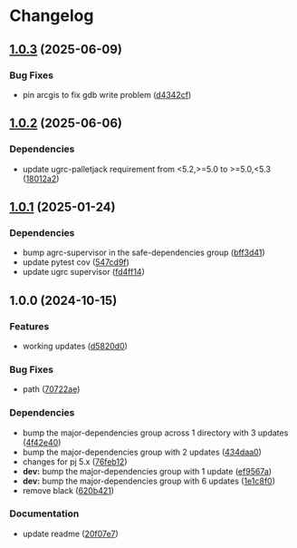 # Changelog

## [1.0.3](https://github.com/agrc/nfhl-skid/compare/v1.0.2...v1.0.3) (2025-06-09)


### Bug Fixes

* pin arcgis to fix gdb write problem ([d4342cf](https://github.com/agrc/nfhl-skid/commit/d4342cf6b96cea4f0fcf4b15e2d5c93c039e2188))

## [1.0.2](https://github.com/agrc/nfhl-skid/compare/v1.0.1...v1.0.2) (2025-06-06)


### Dependencies

* update ugrc-palletjack requirement from &lt;5.2,&gt;=5.0 to &gt;=5.0,&lt;5.3 ([18012a2](https://github.com/agrc/nfhl-skid/commit/18012a21bd0541826ae66c3ef411d7b3c4b688f3))

## [1.0.1](https://github.com/agrc/nfhl-skid/compare/v1.0.0...v1.0.1) (2025-01-24)


### Dependencies

* bump agrc-supervisor in the safe-dependencies group ([bff3d41](https://github.com/agrc/nfhl-skid/commit/bff3d41fd4f1c593f15bc9a004a2ecfa0743b621))
* update pytest cov ([547cd9f](https://github.com/agrc/nfhl-skid/commit/547cd9fe132ae51a9c347ba1d94ed99a3c975591))
* update ugrc supervisor ([fd4ff14](https://github.com/agrc/nfhl-skid/commit/fd4ff149534fa14cbd597b18959d762be495e35e))

## 1.0.0 (2024-10-15)


### Features

* working updates ([d5820d0](https://github.com/agrc/nfhl-skid/commit/d5820d0f03d7db60dac56ab116666df31e385478))


### Bug Fixes

* path ([70722ae](https://github.com/agrc/nfhl-skid/commit/70722ae32dfd8fe13e4401b4b1b34b9109ae615e))


### Dependencies

* bump the major-dependencies group across 1 directory with 3 updates ([4f42e40](https://github.com/agrc/nfhl-skid/commit/4f42e40e7dd8defc805115927cbe324d6c7a315a))
* bump the major-dependencies group with 2 updates ([434daa0](https://github.com/agrc/nfhl-skid/commit/434daa09872943599ec40266784342fa47244566))
* changes for pj 5.x ([76feb12](https://github.com/agrc/nfhl-skid/commit/76feb12039758fc16346e70da55ae9ecda96d5c0))
* **dev:** bump the major-dependencies group with 1 update ([ef9567a](https://github.com/agrc/nfhl-skid/commit/ef9567a0b8225619389cfbf27223322e59ceea39))
* **dev:** bump the major-dependencies group with 6 updates ([1e1c8f0](https://github.com/agrc/nfhl-skid/commit/1e1c8f0e084d0168ae614c85d8ad84cc142d0f72))
* remove black ([620b421](https://github.com/agrc/nfhl-skid/commit/620b42193c3b6b82526b0922b82a2468720e9f80))


### Documentation

* update readme ([20f07e7](https://github.com/agrc/nfhl-skid/commit/20f07e7cb8ce906e64034976affae2aa2c92f9bf))
